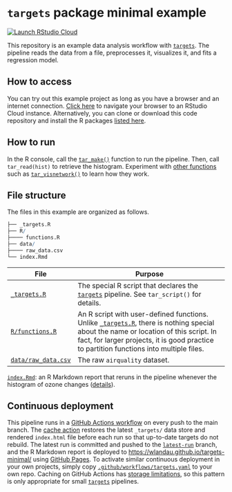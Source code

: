 
# `targets` package minimal example

[![Launch RStudio
Cloud](https://img.shields.io/badge/RStudio-Cloud-blue)](https://rstudio.cloud/project/1430691)

This repository is an example data analysis workflow with
[`targets`](https://docs.ropensci.org/targets). The pipeline reads the
data from a file, preprocesses it, visualizes it, and fits a regression
model.

## How to access

You can try out this example project as long as you have a browser and
an internet connection. [Click
here](https://rstudio.cloud/project/1430691) to navigate your browser to
an RStudio Cloud instance. Alternatively, you can clone or download this
code repository and install the R packages [listed
here](https://github.com/wlandau/targets-minimal/blob/03835c2aa4679dcf3f28c623a06d7505b18bee17/DESCRIPTION#L25-L30).

## How to run

In the R console, call the
[`tar_make()`](https://wlandau.github.io/targets/reference/tar_make.html)
function to run the pipeline. Then, call `tar_read(hist)` to retrieve
the histogram. Experiment with [other
functions](https://wlandau.github.io/targets/reference/index.html) such
as
[`tar_visnetwork()`](https://wlandau.github.io/targets/reference/tar_visnetwork.html)
to learn how they work.

## File structure

The files in this example are organized as follows.

``` r
├── _targets.R
├── R/
├──── functions.R
├── data/
├──── raw_data.csv
└── index.Rmd
```

| File                                                                                          | Purpose                                                                                                                                                                                                                                                                                            |
| --------------------------------------------------------------------------------------------- | -------------------------------------------------------------------------------------------------------------------------------------------------------------------------------------------------------------------------------------------------------------------------------------------------- |
| [`_targets.R`](https://github.com/wlandau/targets-minimal/blob/main/_targets.R)               | The special R script that declares the [`targets`](https://docs.ropensci.org/targets) pipeline. See `tar_script()` for details.                                                                                                                                                                    |
| [`R/functions.R`](https://github.com/wlandau/targets-minimal/blob/main/R/functions.R)         | An R script with user-defined functions. Unlike [`_targets.R`](https://github.com/wlandau/targets-minimal/blob/main/_targets.R), there is nothing special about the name or location of this script. In fact, for larger projects, it is good practice to partition functions into multiple files. |
| [`data/raw_data.csv`](https://github.com/wlandau/targets-minimal/blob/main/data/raw_data.csv) | The raw `airquality` dataset.                                                                                                                                                                                                                                                                      |

[`index.Rmd`](https://github.com/wlandau/targets-minimal/blob/main/index.Rmd):
an R Markdown report that reruns in the pipeline whenever the histogram
of ozone changes
([details](https://books.ropensci.org/targets/files.html#literate-programming)).

## Continuous deployment

This pipeline runs in a [GitHub Actions
workflow](https://github.com/wlandau/targets-minimal/actions) on every
push to the main branch. The [cache
action](https://github.com/actions/cache) restores the latest
`_targets/` data store and rendered `index.html` file before each run so
that up-to-date targets do not rebuild. The latest run is committed and
pushed to the
[`latest-run`](https://github.com/wlandau/targets-minimal/tree/latest-run)
branch, and the R Markdown report is deployed to
<https://wlandau.github.io/targets-minimal/> using [GitHub
Pages](https://pages.github.com/). To activate similar continuous
deployment in your own projects, simply copy
[`.github/workflows/targets.yaml`](https://github.com/wlandau/targets-minimal/blob/main/.github/workflows/targets.yaml)
to your own repo. Caching on GitHub Actions has [storage
limitations](https://docs.github.com/en/actions/guides/caching-dependencies-to-speed-up-workflows#usage-limits-and-eviction-policy),
so this pattern is only appropriate for small
[`targets`](https://docs.ropensci.org/targets) pipelines.
